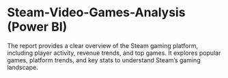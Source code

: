 # Steam-Video-Games-Analysis (Power BI)
The report provides a clear overview of the Steam gaming platform, including player activity, revenue trends, and top games. It explores popular games, platform trends, and key stats to understand Steam’s gaming landscape.

